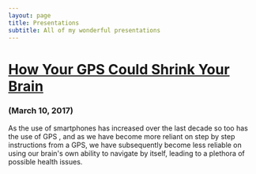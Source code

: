 ```yaml
---
layout: page
title: Presentations
subtitle: All of my wonderful presentations
---
```

# [How Your GPS Could Shrink Your Brain](https://cdn.rawgit.com/geerc/fs102Spring2017-presentation1-geerc/2bed1fc5/quigleytownhall_presentation.html#/)

### (March 10, 2017)

As the use of smartphones has increased over the last decade so too has the use of GPS , and as we have become more reliant on step by step instructions from a GPS, we have subsequently become less reliable on using our brain's own ability to navigate by itself, leading to a plethora of possible health issues.
